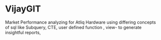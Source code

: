 # VijayGIT
Market Performance analyzing for Atliq Hardware using differing concepts of sql like Subquery, CTE, user defined function , view- to generate insightful reports,
